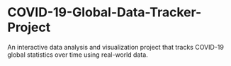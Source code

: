 # COVID-19-Global-Data-Tracker-Project
An interactive data analysis and visualization project that tracks COVID-19 global statistics over time using real-world data.
